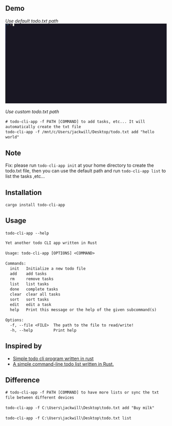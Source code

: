## Demo

*Use default todo.txt path*
![Demo](./demo.gif)

*Use custom todo.txt path*
```
# todo-cli-app -f PATH [COMMAND] to add tasks, etc... It will automatically create the txt file
todo-cli-app -f /mnt/c/Users/jackwill/Desktop/todo.txt add "hello world"
```

## Note

Fix: please run `todo-cli-app init` at your home directory to create the todo.txt file, then you can use the default path and run `todo-cli-app list` to list the tasks ,etc...


## Installation 

```
cargo install todo-cli-app
```

## Usage

```
todo-cli-app --help
```
```
Yet another todo CLI app written in Rust

Usage: todo-cli-app [OPTIONS] <COMMAND>

Commands:
  init   Initialize a new todo file
  add    add tasks
  rm     remove tasks
  list   list tasks
  done   complete tasks
  clear  clear all tasks
  sort   sort tasks
  edit   edit a task
  help   Print this message or the help of the given subcommand(s)

Options:
  -f, --file <FILE>  The path to the file to read/write!
  -h, --help         Print help

```


## Inspired by 

- [Simple todo cli program written in rust](https://github.com/sioodmy/todo)
- [A simple command-line todo list written in Rust.](https://github.com/thekuwayama/todo)

## Difference

```
# todo-cli-app -f PATH [COMMAND] to have more lists or sync the txt file between different devices

todo-cli-app -f C:\Users\jackwill\Desktop\todo.txt add "Buy milk"

todo-cli-app -f C:\Users\jackwill\Desktop\todo.txt list
```
